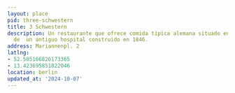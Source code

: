 ```yaml
---
layout: place
pid: three-schwestern
title: 3 Schwestern
description: Un restaurante que ofrece comida típica alemana situado en el interior
  de  un antiguo hospital construido en 1846.
address: Mariannenpl. 2
latlng:
- 52.505166826173365
- 13.423695851822046
location: berlin
updated_at: '2024-10-07'
---
```

